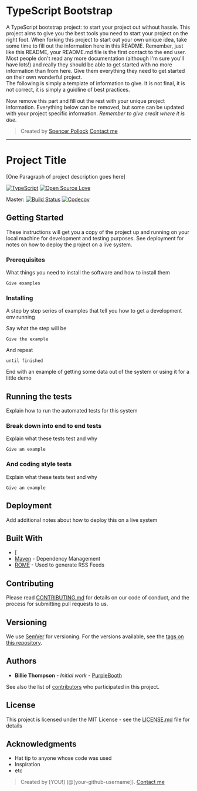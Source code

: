 # TypeScript Bootstrap

A TypeScript bootstrap project: to start your project out without hassle. This project aims to give you the best tools you need to start your project on the right foot. When forking this project to start out your own unique idea, take some time to fill out the information here in this README. Remember, just like this README, your README.md file is the first contact to the end user. Most people don't read any more documentation (although I'm sure you'll have lots!) and really they should be able to get started with no more information than from here. Give them everything they need to get started on their own wonderful project.  
The following is simply a template of information to give. It is not final, it is not correct, it is simply a guidline of best practices.

Now remove this part and fill out the rest with your unique project information. Everything below can be removed, but some can be updated with your project specific information.
*Remember to give credit where it is due.*

> Created by [Spencer Pollock](@srepollock)
> [Contact me](http://spollock.ca)

---

# Project Title

[One Paragraph of project description goes here]

[![TypeScript](https://badges.frapsoft.com/typescript/version/typescript-next.svg?v=101)](https://github.com/ellerbrock/typescript-badges/)
[![Open Source Love](https://badges.frapsoft.com/os/v2/open-source.svg?v=103)](https://github.com/ellerbrock/open-source-badges/)

Master: [![Build Status](https://travis-ci.org/srepollock/ts-bootstrap.svg?branch=master)](https://travis-ci.org/srepollock/ts-bootstrap) [![Codecov](https://codecov.io/gh/srepollock/ts-bootstrap/branch/master/graph/badge.svg)](https://codecov.io/gh/srepollock/ts-bootstrap/branch/master/graph/badge.svg)  

## Getting Started

These instructions will get you a copy of the project up and running on your local machine for development and testing purposes. See deployment for notes on how to deploy the project on a live system.

### Prerequisites

What things you need to install the software and how to install them

```
Give examples
```

### Installing

A step by step series of examples that tell you how to get a development env running

Say what the step will be

```
Give the example
```

And repeat

```
until finished
```

End with an example of getting some data out of the system or using it for a little demo

## Running the tests

Explain how to run the automated tests for this system

### Break down into end to end tests

Explain what these tests test and why

```
Give an example
```

### And coding style tests

Explain what these tests test and why

```
Give an example
```

## Deployment

Add additional notes about how to deploy this on a live system

## Built With

* [
* [Maven](https://maven.apache.org/) - Dependency Management
* [ROME](https://rometools.github.io/rome/) - Used to generate RSS Feeds

## Contributing

Please read [CONTRIBUTING.md](https://gist.github.com/PurpleBooth/b24679402957c63ec426) for details on our code of conduct, and the process for submitting pull requests to us.

## Versioning

We use [SemVer](http://semver.org/) for versioning. For the versions available, see the [tags on this repository](https://github.com/your/project/tags). 

## Authors

* **Billie Thompson** - *Initial work* - [PurpleBooth](https://github.com/PurpleBooth)

See also the list of [contributors](https://github.com/your/project/contributors) who participated in this project.

## License

This project is licensed under the MIT License - see the [LICENSE.md](LICENSE.md) file for details

## Acknowledgments

* Hat tip to anyone whose code was used
* Inspiration
* etc


> Created by [YOU!] (@[your-github-username]). 
> [Contact me](someone@example.com)
